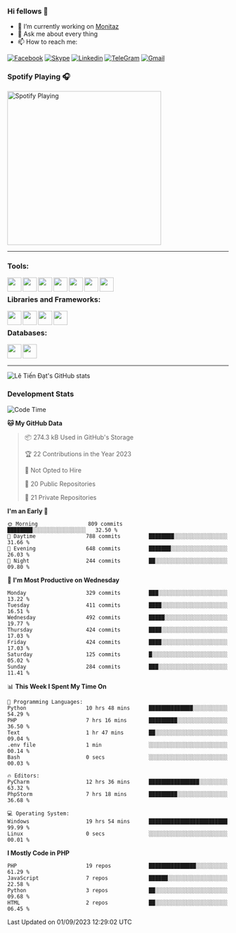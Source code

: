 ### Hi fellows 👋
- 🔭 I’m currently working on [Monitaz](https://monitaz.com/)
- 💬 Ask me about every thing
- 📫 How to reach me:

[![Facebook](https://img.shields.io/badge/Facebook-0000FF?logo=facebook&logoColor=white)](https://www.facebook.com/le.dat155)
[![Skype](https://img.shields.io/badge/Skype-blue?logo=skype&logoColor=white)](https://join.skype.com/invite/lr2sd8ZndbWr)
[![Linkedin](https://img.shields.io/badge/LinkedIn-0A66C2?logo=linkedin)](https://www.linkedin.com/in/ti%E1%BA%BFn-%C4%91%E1%BA%A1t-l%C3%AA-ba267a232/)
[![TeleGram](https://img.shields.io/badge/telegram-EF0EFF?logo=telegram)](https://t.me/subibi1505)
[![Gmail](https://img.shields.io/badge/Gmail-green?logo=gmail)](mailto:tiendat15599.dev@gmail.com)

### Spotify Playing 🎧
[<img src="https://tiendat-spotify.vercel.app/api/spotify" alt="Spotify Playing" width="350" />](https://open.spotify.com/user/21wi7t5t4zyugx5mgetrdo7xa)

---

### Tools:
<img align='left' height="32" width="32" src="https://upload.wikimedia.org/wikipedia/commons/thumb/c/c9/PhpStorm_Icon.svg/2048px-PhpStorm_Icon.svg.png">
<img align='left' height="32" width="32" src="https://upload.wikimedia.org/wikipedia/commons/thumb/1/1d/PyCharm_Icon.svg/1200px-PyCharm_Icon.svg.png">
<img align='left' height="32" width="32" src="https://cdn2.iconfinder.com/data/icons/pack1-baco-flurry-icons-style/512/XAMPP.png">
<img align='left' height="32" width="32" src="https://www.docker.com/wp-content/uploads/2022/03/vertical-logo-monochromatic.png">
<img align='left' height="32" width="32" src="https://www.mamp.info/images/icons/mamp-pro.png">
<img align='left' height="32" width="32" src="https://www.puttygen.com/wp-content/uploads/2019/05/Termius.png">
<img align='left' height="32" width="32" src="https://1475031.s21i.faiusr.com/4/1/ABUIABAEGAAg3dWc8AUoq7a8hAIwgAg4gAg.png">
<br>

### Libraries and Frameworks:
<img align='left' height="32" width="32" src="https://i0.wp.com/phocode.com/wp-content/uploads/2019/11/scrapyLogo.png?fit=300%2C300&ssl=1&w=640">
<img align='left' height="32" width="32" src="https://upload.wikimedia.org/wikipedia/commons/thumb/9/9a/Laravel.svg/985px-Laravel.svg.png">
<img align='left' height="32" width="32" src="https://cdn.worldvectorlogo.com/logos/codeigniter.svg">
<img align='left' height="32" width="32" src="https://upload.wikimedia.org/wikipedia/commons/thumb/e/ea/Zend-framework.svg/2560px-Zend-framework.svg.png">
<br>

### Databases:
<img align='left' height="32" width="32" src="https://download.logo.wine/logo/MySQL/MySQL-Logo.wine.png">
<img align='left' height="32" width="32" src="https://seeklogo.com/images/E/elasticsearch-logo-C75C4578EC-seeklogo.com.png">

<br>
<br>

---
![Lê Tiến Đạt's GitHub stats](https://github-readme-stats.vercel.app/api?username=tiendat15599&show_icons=true&count_private=true&theme=tokyonight)
### Development Stats


<!--START_SECTION:waka-->
![Code Time](http://img.shields.io/badge/Code%20Time-449%20hrs%2038%20mins-blue)

**🐱 My GitHub Data** 

> 📦 274.3 kB Used in GitHub's Storage 
 > 
> 🏆 22 Contributions in the Year 2023
 > 
> 🚫 Not Opted to Hire
 > 
> 📜 20 Public Repositories 
 > 
> 🔑 21 Private Repositories 
 > 
**I'm an Early 🐤** 

```text
🌞 Morning                809 commits         ████████░░░░░░░░░░░░░░░░░   32.50 % 
🌆 Daytime                788 commits         ████████░░░░░░░░░░░░░░░░░   31.66 % 
🌃 Evening                648 commits         ███████░░░░░░░░░░░░░░░░░░   26.03 % 
🌙 Night                  244 commits         ██░░░░░░░░░░░░░░░░░░░░░░░   09.80 % 
```
📅 **I'm Most Productive on Wednesday** 

```text
Monday                   329 commits         ███░░░░░░░░░░░░░░░░░░░░░░   13.22 % 
Tuesday                  411 commits         ████░░░░░░░░░░░░░░░░░░░░░   16.51 % 
Wednesday                492 commits         █████░░░░░░░░░░░░░░░░░░░░   19.77 % 
Thursday                 424 commits         ████░░░░░░░░░░░░░░░░░░░░░   17.03 % 
Friday                   424 commits         ████░░░░░░░░░░░░░░░░░░░░░   17.03 % 
Saturday                 125 commits         █░░░░░░░░░░░░░░░░░░░░░░░░   05.02 % 
Sunday                   284 commits         ███░░░░░░░░░░░░░░░░░░░░░░   11.41 % 
```


📊 **This Week I Spent My Time On** 

```text
💬 Programming Languages: 
Python                   10 hrs 48 mins      ██████████████░░░░░░░░░░░   54.29 % 
PHP                      7 hrs 16 mins       █████████░░░░░░░░░░░░░░░░   36.50 % 
Text                     1 hr 47 mins        ██░░░░░░░░░░░░░░░░░░░░░░░   09.04 % 
.env file                1 min               ░░░░░░░░░░░░░░░░░░░░░░░░░   00.14 % 
Bash                     0 secs              ░░░░░░░░░░░░░░░░░░░░░░░░░   00.03 % 

🔥 Editors: 
PyCharm                  12 hrs 36 mins      ████████████████░░░░░░░░░   63.32 % 
PhpStorm                 7 hrs 18 mins       █████████░░░░░░░░░░░░░░░░   36.68 % 

💻 Operating System: 
Windows                  19 hrs 54 mins      █████████████████████████   99.99 % 
Linux                    0 secs              ░░░░░░░░░░░░░░░░░░░░░░░░░   00.01 % 
```

**I Mostly Code in PHP** 

```text
PHP                      19 repos            ███████████████░░░░░░░░░░   61.29 % 
JavaScript               7 repos             ██████░░░░░░░░░░░░░░░░░░░   22.58 % 
Python                   3 repos             ██░░░░░░░░░░░░░░░░░░░░░░░   09.68 % 
HTML                     2 repos             ██░░░░░░░░░░░░░░░░░░░░░░░   06.45 % 
```




 Last Updated on 01/09/2023 12:29:02 UTC
<!--END_SECTION:waka-->
